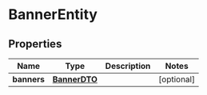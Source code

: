 
# BannerEntity

## Properties
Name | Type | Description | Notes
------------ | ------------- | ------------- | -------------
**banners** | [**BannerDTO**](BannerDTO.md) |  |  [optional]



